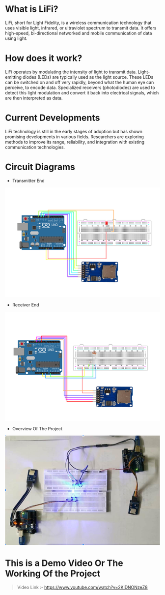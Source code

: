 # What is LiFi?
LiFi, short for Light Fidelity, is a wireless communication technology that uses visible light, infrared, or ultraviolet spectrum to transmit data. It offers high-speed, bi-directional networked and mobile communication of data using light.

# How does it work?
LiFi operates by modulating the intensity of light to transmit data. Light-emitting diodes (LEDs) are typically used as the light source. These LEDs can be switched on and off very rapidly, beyond what the human eye can perceive, to encode data. Specialized receivers (photodiodes) are used to detect this light modulation and convert it back into electrical signals, which are then interpreted as data.

# Current Developments
LiFi technology is still in the early stages of adoption but has shown promising developments in various fields. Researchers are exploring methods to improve its range, reliability, and integration with existing communication technologies.

# Circuit Diagrams

- Transmitter End

![Transmitter](Media/Project-Transmitter.png)

- Receiver End

![Receiver](<Media/Project-Receiver end.png>)

- Overview Of The Project

![OverView](Media/OverView.png)

# This is a Demo Video Or The Working Of the Project

> Video Link :- https://www.youtube.com/watch?v=2KlDNONzeZ8


